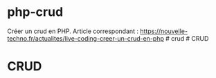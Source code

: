 # php-crud
Créer un crud en PHP. Article correspondant : https://nouvelle-techno.fr/actualites/live-coding-creer-un-crud-en-php
#   c r u d  
 # CRUD
# CRUD

